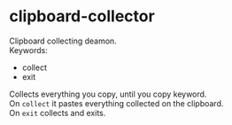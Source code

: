 # clipboard-collector
Clipboard collecting deamon.  
Keywords:  
- collect  
- exit  

Collects everything you copy, until you copy keyword.  
On `collect` it pastes everything collected on the clipboard.  
On `exit` collects and exits.